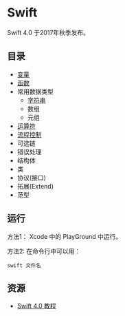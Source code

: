 # Swift

Swift 4.0 于2017年秋季发布。

## 目录
* [变量](demo/Var.playground)
* [函数](demo/Function.play)
* 常用数据类型
  * [字符串](demo/String.playground)
  * 数组
  * 元组
* [运算符](demo/Operator.playground)
* [流程控制](demo/Condition-flow.playground)
* 可选链
* 错误处理
* 结构体
* 类
* 协议(接口)
* 拓展(Extend)
* 范型

## 运行
方法1： Xcode 中的 PlayGround 中运行。

方法2: 在命令行中可以用：  
```
swift 文件名
```


## 资源
* [Swift 4.0 教程](http://www.swift51.com/swift4.0/)